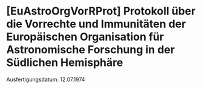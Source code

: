 # [EuAstroOrgVorRProt] Protokoll über die Vorrechte und Immunitäten der Europäischen Organisation für Astronomische Forschung in der Südlichen Hemisphäre

Ausfertigungsdatum: 12.07.1974

 